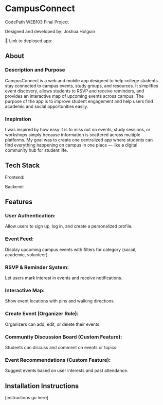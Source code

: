 # CampusConnect

CodePath WEB103 Final Project

Designed and developed by: Joshua Holguin

🔗 Link to deployed app:

## About

### Description and Purpose

CampusConnect is a web and mobile app designed to help college students stay connected to campus events, study groups, and resources. It simplifies event discovery, allows students to RSVP and receive reminders, and provides an interactive map of upcoming events across campus. The purpose of the app is to improve student engagement and help users find academic and social opportunities easily.

### Inspiration

I was inspired by how easy it is to miss out on events, study sessions, or workshops simply because information is scattered across multiple platforms. My goal was to create one centralized app where students can find everything happening on campus in one place — like a digital community hub for student life.

## Tech Stack

Frontend:

Backend:

## Features

### User Authentication: 
Allow users to sign up, log in, and create a personalized profile.

### Event Feed: 
Display upcoming campus events with filters for category (social, academic, volunteer).

### RSVP & Reminder System: 
Let users mark interest in events and receive notifications.

### Interactive Map: 
Show event locations with pins and walking directions.

### Create Event (Organizer Role): 
Organizers can add, edit, or delete their events.

### Community Discussion Board (Custom Feature): 
Students can discuss and comment on events or topics.

### Event Recommendations (Custom Feature): 
Suggest events based on user interests and past attendance.


## Installation Instructions

[instructions go here]
